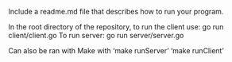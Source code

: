 Include a readme.md file that describes how to run your program. 


In the root directory of the repository, to run the client use: 
go run client/client.go
To run server:
go run server/server.go

Can also be ran with Make with ‘make runServer’ ‘make runClient’
